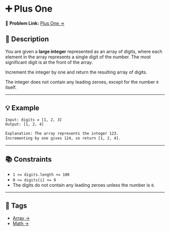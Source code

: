 # ➕ Plus One

🔗 **Problem Link:** [Plus One →](https://leetcode.com/problems/plus-one/description/)

## 📝 Description

You are given a **large integer** represented as an array of digits, where each element in the array represents a single digit of the number. The most significant digit is at the front of the array.

Increment the integer by one and return the resulting array of digits.

The integer does not contain any leading zeroes, except for the number `0` itself.

---

## 💡 Example

```txt
Input: digits = [1, 2, 3]
Output: [1, 2, 4]

Explanation: The array represents the integer 123.
Incrementing by one gives 124, so return [1, 2, 4].
```

---

## 📚 Constraints

- `1 <= digits.length <= 100`
- `0 <= digits[i] <= 9`
- The digits do not contain any leading zeroes unless the number is `0`.

---

## 📌 Tags

- [Array →](https://leetcode.com/problem-list/array/)
- [Math →](https://leetcode.com/problem-list/math/)